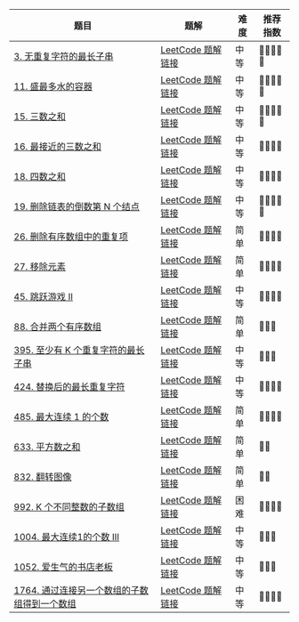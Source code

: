 | 题目                                                                                                         | 题解                                                                                                                                                                      | 难度 | 推荐指数   |
| ------------------------------------------------------------------------------------------------------------ | ------------------------------------------------------------------------------------------------------------------------------------------------------------------------- | ---- | ---------- |
| [3. 无重复字符的最长子串 ](https://leetcode-cn.com/problems/longest-substring-without-repeating-characters/) | [LeetCode 题解链接](https://leetcode-cn.com/problems/longest-substring-without-repeating-characters/solution/shua-chuan-lc-shuang-zhi-zhen-ha-xi-biao-q08m/) | 中等 | 🤩🤩🤩🤩🤩 |
| [11. 盛最多水的容器 ](https://leetcode-cn.com/problems/container-with-most-water/) | [LeetCode 题解链接](https://leetcode-cn.com/problems/longest-substring-without-repeating-characters/) | 中等 | 🤩🤩🤩🤩🤩 |
| [15. 三数之和](https://leetcode-cn.com/problems/3sum/) | [LeetCode 题解链接](https://leetcode-cn.com/problems/3sum/solution/shua-chuan-lc-pai-xu-shuang-zhi-zhen-jie-cd8r/) | 中等 | 🤩🤩🤩🤩🤩 |
| [16. 最接近的三数之和](https://leetcode-cn.com/problems/3sum-closest/) | [LeetCode 题解链接](https://leetcode-cn.com/problems/3sum-closest/solution/shua-chuan-lc-pai-xu-shuang-zhi-zhen-jie-p2ou/) | 中等 | 🤩🤩🤩🤩 |
| [18. 四数之和](https://leetcode-cn.com/problems/4sum/) | [LeetCode 题解链接](https://leetcode-cn.com/problems/4sum/solution/shua-chuan-lc-pai-xu-shuang-zhi-zhen-jie-dqx7/) | 中等 | 🤩🤩🤩🤩 |
| [19. 删除链表的倒数第 N 个结点](https://leetcode-cn.com/problems/remove-nth-node-from-end-of-list/) | [LeetCode 题解链接](https://leetcode-cn.com/problems/remove-nth-node-from-end-of-list/solution/shua-chuan-lc-lian-biao-kuai-man-zhi-zhe-1gs1/) | 中等 | 🤩🤩🤩🤩🤩 |
| [26. 删除有序数组中的重复项](https://leetcode-cn.com/problems/remove-duplicates-from-sorted-array/) | [LeetCode 题解链接](https://leetcode-cn.com/problems/remove-duplicates-from-sorted-array/solution/shua-chuan-lc-jian-ji-shuang-zhi-zhen-ji-2eg8) | 简单 | 🤩🤩🤩🤩 |
| [27. 移除元素](https://leetcode-cn.com/problems/remove-element/) | [LeetCode 题解链接](https://leetcode-cn.com/problems/remove-element/solution/shua-chuan-lc-shuang-bai-shuang-zhi-zhen-mzt8/) | 简单 | 🤩🤩🤩🤩 |
| [45. 跳跃游戏 II](https://leetcode-cn.com/problems/jump-game-ii/) | [LeetCode 题解链接](https://leetcode-cn.com/problems/jump-game-ii/solution/xiang-jie-dp-tan-xin-shuang-zhi-zhen-jie-roh4/) | 中等 | 🤩🤩🤩🤩 |
| [88. 合并两个有序数组](https://leetcode-cn.com/problems/merge-sorted-array/) | [LeetCode 题解链接](https://leetcode-cn.com/problems/merge-sorted-array/solution/gong-shui-san-xie-yi-ti-san-jie-shuang-z-47gj/) | 简单 | 🤩🤩🤩 |
| [395. 至少有 K 个重复字符的最长子串](https://leetcode-cn.com/problems/longest-substring-with-at-least-k-repeating-characters/) | [LeetCode 题解链接](https://leetcode-cn.com/problems/longest-substring-with-at-least-k-repeating-characters/solution/xiang-jie-mei-ju-shuang-zhi-zhen-jie-fa-50ri1/) | 中等 | 🤩🤩🤩 |
| [424. 替换后的最长重复字符](https://leetcode-cn.com/problems/longest-repeating-character-replacement/) | [LeetCode 题解链接](https://leetcode-cn.com/problems/longest-repeating-character-replacement/solution/ping-ping-wu-qi-shuang-zhi-zhen-da-bai-h-fgif/) | 中等 | 🤩🤩🤩🤩 |
| [485. 最大连续 1 的个数](https://leetcode-cn.com/problems/max-consecutive-ones/) | [LeetCode 题解链接](https://leetcode-cn.com/problems/max-consecutive-ones/solution/you-shi-yi-tian-gao-pin-jian-dan-ti-ni-d-avj1/) | 简单 | 🤩🤩🤩🤩     |
| [633. 平方数之和](https://leetcode-cn.com/problems/sum-of-square-numbers/) | [LeetCode 题解链接](https://leetcode-cn.com/problems/sum-of-square-numbers/solution/gong-shui-san-xie-yi-ti-san-jie-mei-ju-s-7qi5/) | 简单 | 🤩🤩 |
| [832. 翻转图像](https://leetcode-cn.com/problems/flipping-an-image/) | [LeetCode 题解链接](https://leetcode-cn.com/problems/flipping-an-image/solution/shuang-zhi-zhen-yi-bian-chu-li-huan-you-ik0v1/) | 简单 | 🤩🤩       |
| [992. K 个不同整数的子数组](https://leetcode-cn.com/problems/subarrays-with-k-different-integers/) | [LeetCode 题解链接](https://leetcode-cn.com/problems/subarrays-with-k-different-integers/solution/miao-dong-xi-lie-xiang-jie-shuang-zhi-zh-9k8w/) | 困难 | 🤩🤩🤩🤩     |
| [1004. 最大连续1的个数 III](https://leetcode-cn.com/problems/max-consecutive-ones-iii/) | [LeetCode 题解链接](https://leetcode-cn.com/problems/max-consecutive-ones-iii/solution/san-chong-jie-fa-cong-dong-tai-gui-hua-d-gxks/) | 中等 | 🤩🤩🤩      |
| [1052. 爱生气的书店老板](https://leetcode-cn.com/problems/grumpy-bookstore-owner/) | [LeetCode 题解链接](https://leetcode-cn.com/problems/grumpy-bookstore-owner/solution/hua-dong-chuang-kou-luo-ti-by-ac_oier-nunu/) | 中等 | 🤩🤩🤩 |
| [1764. 通过连接另一个数组的子数组得到一个数组](https://leetcode-cn.com/problems/form-array-by-concatenating-subarrays-of-another-array/) | [LeetCode 题解链接](https://leetcode-cn.com/problems/form-array-by-concatenating-subarrays-of-another-array/solution/clean-solutionni-jue-dui-neng-kan-dong-d-l4ts/) | 中等 | 🤩🤩🤩🤩 |

